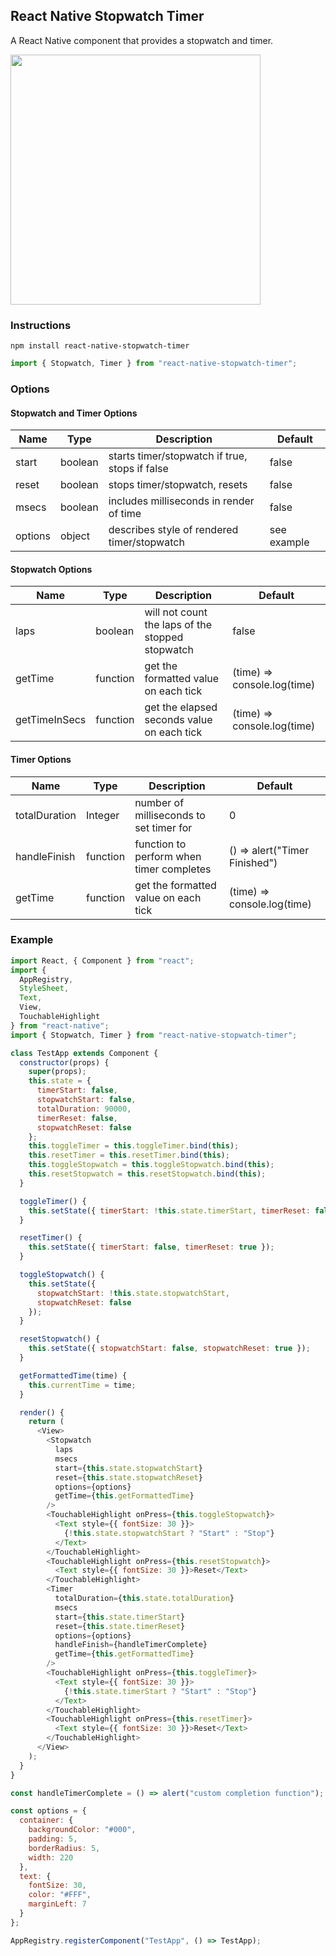 ## React Native Stopwatch Timer

A React Native component that provides a stopwatch and timer.

<img width="400px" src="./docs/screenshots/Screen Shot 2016-12-03 at 12.54.31 PM.png" />

### Instructions

`npm install react-native-stopwatch-timer`

```js
import { Stopwatch, Timer } from "react-native-stopwatch-timer";
```

### Options

#### Stopwatch and Timer Options

| Name    | Type    | Description                                    | Default     |
| ------- | ------- | ---------------------------------------------- | ----------- |
| start   | boolean | starts timer/stopwatch if true, stops if false | false       |
| reset   | boolean | stops timer/stopwatch, resets                  | false       |
| msecs   | boolean | includes milliseconds in render of time        | false       |
| options | object  | describes style of rendered timer/stopwatch    | see example |

#### Stopwatch Options

| Name          | Type     | Description                                      | Default                     |
| ------------- | -------- | ------------------------------------------------ | --------------------------- |
| laps          | boolean  | will not count the laps of the stopped stopwatch | false                       |
| getTime       | function | get the formatted value on each tick             | (time) => console.log(time) |
| getTimeInSecs | function | get the elapsed seconds value on each tick       | (time) => console.log(time) |

#### Timer Options

| Name          | Type     | Description                              | Default                       |
| ------------- | -------- | ---------------------------------------- | ----------------------------- |
| totalDuration | Integer  | number of milliseconds to set timer for  | 0                             |
| handleFinish  | function | function to perform when timer completes | () => alert("Timer Finished") |
| getTime       | function | get the formatted value on each tick     | (time) => console.log(time)   |

### Example

```js
import React, { Component } from "react";
import {
  AppRegistry,
  StyleSheet,
  Text,
  View,
  TouchableHighlight
} from "react-native";
import { Stopwatch, Timer } from "react-native-stopwatch-timer";

class TestApp extends Component {
  constructor(props) {
    super(props);
    this.state = {
      timerStart: false,
      stopwatchStart: false,
      totalDuration: 90000,
      timerReset: false,
      stopwatchReset: false
    };
    this.toggleTimer = this.toggleTimer.bind(this);
    this.resetTimer = this.resetTimer.bind(this);
    this.toggleStopwatch = this.toggleStopwatch.bind(this);
    this.resetStopwatch = this.resetStopwatch.bind(this);
  }

  toggleTimer() {
    this.setState({ timerStart: !this.state.timerStart, timerReset: false });
  }

  resetTimer() {
    this.setState({ timerStart: false, timerReset: true });
  }

  toggleStopwatch() {
    this.setState({
      stopwatchStart: !this.state.stopwatchStart,
      stopwatchReset: false
    });
  }

  resetStopwatch() {
    this.setState({ stopwatchStart: false, stopwatchReset: true });
  }

  getFormattedTime(time) {
    this.currentTime = time;
  }

  render() {
    return (
      <View>
        <Stopwatch
          laps
          msecs
          start={this.state.stopwatchStart}
          reset={this.state.stopwatchReset}
          options={options}
          getTime={this.getFormattedTime}
        />
        <TouchableHighlight onPress={this.toggleStopwatch}>
          <Text style={{ fontSize: 30 }}>
            {!this.state.stopwatchStart ? "Start" : "Stop"}
          </Text>
        </TouchableHighlight>
        <TouchableHighlight onPress={this.resetStopwatch}>
          <Text style={{ fontSize: 30 }}>Reset</Text>
        </TouchableHighlight>
        <Timer
          totalDuration={this.state.totalDuration}
          msecs
          start={this.state.timerStart}
          reset={this.state.timerReset}
          options={options}
          handleFinish={handleTimerComplete}
          getTime={this.getFormattedTime}
        />
        <TouchableHighlight onPress={this.toggleTimer}>
          <Text style={{ fontSize: 30 }}>
            {!this.state.timerStart ? "Start" : "Stop"}
          </Text>
        </TouchableHighlight>
        <TouchableHighlight onPress={this.resetTimer}>
          <Text style={{ fontSize: 30 }}>Reset</Text>
        </TouchableHighlight>
      </View>
    );
  }
}

const handleTimerComplete = () => alert("custom completion function");

const options = {
  container: {
    backgroundColor: "#000",
    padding: 5,
    borderRadius: 5,
    width: 220
  },
  text: {
    fontSize: 30,
    color: "#FFF",
    marginLeft: 7
  }
};

AppRegistry.registerComponent("TestApp", () => TestApp);
```
